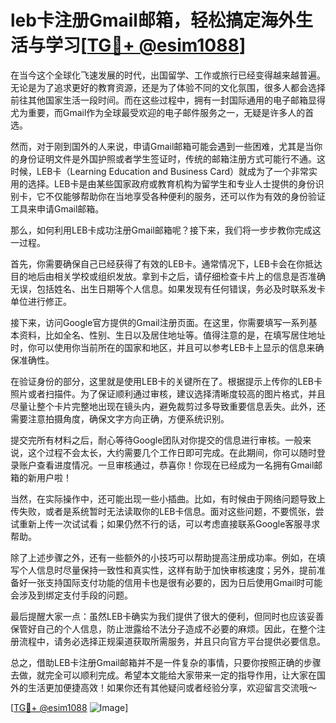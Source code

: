 # leb卡注册Gmail邮箱，轻松搞定海外生活与学习[[TG💪+ @esim1088](https://t.me/s/esim1088)]

在当今这个全球化飞速发展的时代，出国留学、工作或旅行已经变得越来越普遍。无论是为了追求更好的教育资源，还是为了体验不同的文化氛围，很多人都会选择前往其他国家生活一段时间。而在这些过程中，拥有一封国际通用的电子邮箱显得尤为重要，而Gmail作为全球最受欢迎的电子邮件服务之一，无疑是许多人的首选。

然而，对于刚到国外的人来说，申请Gmail邮箱可能会遇到一些困难，尤其是当你的身份证明文件是外国护照或者学生签证时，传统的邮箱注册方式可能行不通。这时候，LEB卡（Learning Education and Business Card）就成为了一个非常实用的选择。LEB卡是由某些国家政府或教育机构为留学生和专业人士提供的身份识别卡，它不仅能够帮助你在当地享受各种便利的服务，还可以作为有效的身份验证工具来申请Gmail邮箱。

那么，如何利用LEB卡成功注册Gmail邮箱呢？接下来，我们将一步步教你完成这一过程。

首先，你需要确保自己已经获得了有效的LEB卡。通常情况下，LEB卡会在你抵达目的地后由相关学校或组织发放。拿到卡之后，请仔细检查卡片上的信息是否准确无误，包括姓名、出生日期等个人信息。如果发现有任何错误，务必及时联系发卡单位进行修正。

接下来，访问Google官方提供的Gmail注册页面。在这里，你需要填写一系列基本资料，比如全名、性别、生日以及居住地址等。值得注意的是，在填写居住地址时，你可以使用你当前所在的国家和地区，并且可以参考LEB卡上显示的信息来确保准确性。

在验证身份的部分，这里就是使用LEB卡的关键所在了。根据提示上传你的LEB卡照片或者扫描件。为了保证顺利通过审核，建议选择清晰度较高的图片格式，并且尽量让整个卡片完整地出现在镜头内，避免裁剪过多导致重要信息丢失。此外，还需要注意拍摄角度，确保文字方向正确，方便系统识别。

提交完所有材料之后，耐心等待Google团队对你提交的信息进行审核。一般来说，这个过程不会太长，大约需要几个工作日即可完成。在此期间，你可以随时登录账户查看进度情况。一旦审核通过，恭喜你！你现在已经成为一名拥有Gmail邮箱的新用户啦！

当然，在实际操作中，还可能出现一些小插曲。比如，有时候由于网络问题导致上传失败，或者是系统暂时无法读取你的LEB卡信息。面对这些问题，不要慌张，尝试重新上传一次试试看；如果仍然不行的话，可以考虑直接联系Google客服寻求帮助。

除了上述步骤之外，还有一些额外的小技巧可以帮助提高注册成功率。例如，在填写个人信息时尽量保持一致性和真实性，这样有助于加快审核速度；另外，提前准备好一张支持国际支付功能的信用卡也是很有必要的，因为日后使用Gmail时可能会涉及到绑定支付手段的问题。

最后提醒大家一点：虽然LEB卡确实为我们提供了很大的便利，但同时也应该妥善保管好自己的个人信息，防止泄露给不法分子造成不必要的麻烦。因此，在整个注册流程中，请务必选择正规渠道获取所需服务，并且只向官方平台提供必要信息。

总之，借助LEB卡注册Gmail邮箱并不是一件复杂的事情，只要你按照正确的步骤去做，就完全可以顺利完成。希望本文能给大家带来一定的指导作用，让大家在国外的生活更加便捷高效！如果你还有其他疑问或者经验分享，欢迎留言交流哦～

[[TG💪+ @esim1088](https://t.me/s/esim1088) ![Image](https://i.postimg.cc/4NQfJmqS/Snipaste-2025-05-13-00-14-12.png)]
